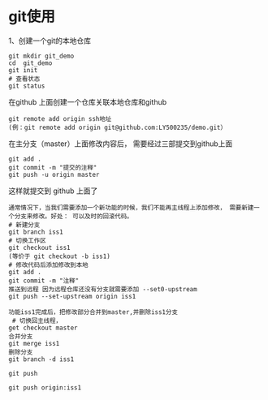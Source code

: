 # git使用
1、创建一个git的本地仓库

	git mkdir git_demo
	cd  git_demo 
	git init
	# 查看状态	
	git status
在github 上面创建一个仓库关联本地仓库和github
	
	git remote add origin ssh地址
    (例：git remote add origin git@github.com:LY500235/demo.git）

在主分支（master）上面修改内容后， 需要经过三部提交到github上面

	git add .
	git commit -m "提交的注释"
	git push -u origin master
这样就提交到 github 上面了

	通常情况下，当我们需要添加一个新功能的时候，我们不能再主线程上添加修改， 需要新建一个分支来修改。好处： 可以及时的回滚代码。
	# 新建分支
	git branch iss1
	# 切换工作区
	git checkout iss1
    (等价于 git checkout -b iss1)
	# 修改代码后添加修改到本地
	git add .
	git commit -m "注释"
	推送到远程 因为远程仓库还没有分支就需要添加 --set0-upstream
	git push --set-upstream origin iss1

	功能iss1完成后，把修改部分合并到master,并删除iss1分支
     # 切换回主线程， 
	get checkout master
	合并分支 
	git merge iss1
	删除分支
	git branch -d iss1
	
	git push 
	
	git push origin:iss1




